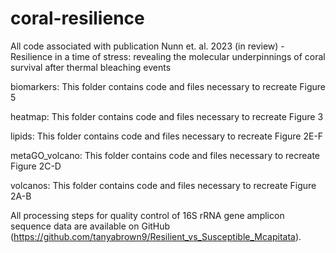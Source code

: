 # coral-resilience

All code associated with publication Nunn et. al. 2023 (in review) - Resilience in a time of stress: revealing the molecular underpinnings of coral survival after thermal bleaching events

biomarkers: This folder contains code and files necessary to recreate Figure 5

heatmap: This folder contains code and files necessary to recreate Figure 3

lipids: This folder contains code and files necessary to recreate Figure 2E-F

metaGO_volcano: This folder contains code and files necessary to recreate Figure 2C-D

volcanos: This folder contains code and files necessary to recreate Figure 2A-B

All processing steps for quality control of 16S rRNA gene amplicon sequence data are available on GitHub (https://github.com/tanyabrown9/Resilient_vs_Susceptible_Mcapitata). 
